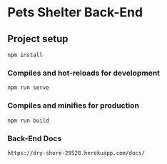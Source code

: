 # Pets Shelter Back-End

## Project setup
```
npm install
```

### Compiles and hot-reloads for development
```
npm run serve
```

### Compiles and minifies for production
```
npm run build
```


### Back-End Docs 
```
https://dry-shore-29528.herokuapp.com/docs/
```
